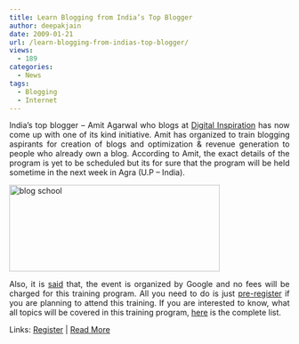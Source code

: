 ```yaml
---
title: Learn Blogging from India’s Top Blogger
author: deepakjain
date: 2009-01-21
url: /learn-blogging-from-indias-top-blogger/
views:
  - 189
categories:
  - News
tags:
  - Blogging
  - Internet
---
```

<p align="justify">
  India&#8217;s top blogger &#8211; Amit Agarwal who blogs at <a href="http://www.labnol.org" onclick="_gaq.push(['_trackEvent', 'outbound-article', 'http://www.labnol.org', 'Digital Inspiration']);" target="_blank">Digital Inspiration</a> has now come up with one of its kind initiative. Amit has organized to train blogging aspirants for creation of blogs and optimization & revenue generation to people who already own a blog. According to Amit, the exact details of the program is yet to be scheduled but its for sure that the program will be held sometime in the next week in Agra (U.P &#8211; India).
</p>

<p align="justify">
  <img class="wp-image-51230" style="border-right: 0px;border-top: 0px;float: none;margin-left: auto;border-left: 0px;margin-right: auto;border-bottom: 0px" src="http://cdn.devilsworkshop.org/files/2009/01/blogschool.png" border="0" alt="blog school" width="378" height="156" />
</p>

<p align="justify">
  Also, it is <a href="http://www.labnol.org/internet/blogging/blog-training-in-agra/6685/" onclick="_gaq.push(['_trackEvent', 'outbound-article', 'http://www.labnol.org/internet/blogging/blog-training-in-agra/6685/', 'said']);" target="_blank">said</a> that, the event is organized by Google and no fees will be charged for this training program. All you need to do is just <a href="http://blogschool.in/register.html" onclick="_gaq.push(['_trackEvent', 'outbound-article', 'http://blogschool.in/register.html', 'pre-register']);" target="_blank">pre-register</a> if you are planning to attend this training. If you are interested to know, what all topics will be covered in this training program, <a href="http://blogschool.in/training.html" onclick="_gaq.push(['_trackEvent', 'outbound-article', 'http://blogschool.in/training.html', 'here']);" target="_blank">here</a> is the complete list.
</p>

<p align="justify">
  Links: <a href="http://blogschool.in/register.html" onclick="_gaq.push(['_trackEvent', 'outbound-article', 'http://blogschool.in/register.html', 'Register']);" target="_blank">Register</a> | <a href="http://www.labnol.org/internet/blogging/blog-training-in-agra/6685/" onclick="_gaq.push(['_trackEvent', 'outbound-article', 'http://www.labnol.org/internet/blogging/blog-training-in-agra/6685/', 'Read More']);" target="_blank">Read More</a>
</p>
